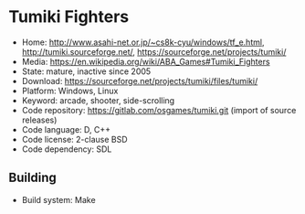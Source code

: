 # Tumiki Fighters

- Home: http://www.asahi-net.or.jp/~cs8k-cyu/windows/tf_e.html, http://tumiki.sourceforge.net/, https://sourceforge.net/projects/tumiki/
- Media: https://en.wikipedia.org/wiki/ABA_Games#Tumiki_Fighters
- State: mature, inactive since 2005
- Download: https://sourceforge.net/projects/tumiki/files/tumiki/
- Platform: Windows, Linux
- Keyword: arcade, shooter, side-scrolling
- Code repository: https://gitlab.com/osgames/tumiki.git (import of source releases)
- Code language: D, C++
- Code license: 2-clause BSD
- Code dependency: SDL

## Building

- Build system: Make
